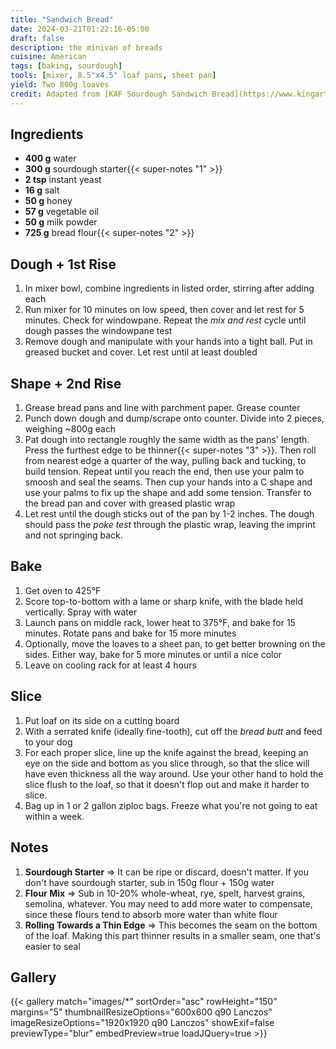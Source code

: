 ```yaml
---
title: "Sandwich Bread"
date: 2024-03-21T01:22:16-05:00
draft: false
description: the minivan of breads
cuisine: American
tags: [baking, sourdough]
tools: [mixer, 8.5"x4.5" loaf pans, sheet pan]
yield: Two 800g loaves
credit: Adapted from [KAF Sourdough Sandwich Bread](https://www.kingarthurbaking.com/recipes/sourdough-sandwich-bread-recipe)
---
```


## Ingredients

* **400 g** water
* **300 g** sourdough starter{{< super-notes "1" >}}
* **2 tsp** instant yeast
* **16 g** salt
* **50 g** honey
* **57 g** vegetable oil
* **50 g** milk powder
* **725 g** bread flour{{< super-notes "2" >}}

## Dough + 1st Rise

1. In mixer bowl, combine ingredients in listed order, stirring after adding each
2. Run mixer for 10 minutes on low speed, then cover and let rest for 5 minutes.  Check for windowpane.  Repeat the _mix and rest_ cycle until dough passes the windowpane test
3. Remove dough and manipulate with your hands into a tight ball.  Put in greased bucket and cover.  Let rest until at least doubled

## Shape + 2nd Rise

1. Grease bread pans and line with parchment paper.  Grease counter
2. Punch down dough and dump/scrape onto counter.  Divide into 2 pieces, weighing ~800g each
3. Pat dough into rectangle roughly the same width as the pans' length.  Press the furthest edge to be thinner{{< super-notes "3" >}}.  Then roll from nearest edge a quarter of the way, pulling back and tucking, to build tension.  Repeat until you reach the end, then use your palm to smoosh and seal the seams.  Then cup your hands into a C shape and use your palms to fix up the shape and add some tension.  Transfer to the bread pan and cover with greased plastic wrap
4. Let rest until the dough sticks out of the pan by 1-2 inches.  The dough should pass the _poke test_ through the plastic wrap, leaving the imprint and not springing back.

## Bake

1. Get oven to 425°F
2. Score top-to-bottom with a lame or sharp knife, with the blade held vertically.  Spray with water
3. Launch pans on middle rack, lower heat to 375°F, and bake for 15 minutes.  Rotate pans and bake for 15 more minutes
4. Optionally, move the loaves to a sheet pan, to get better browning on the sides.  Either way, bake for 5 more minutes or until a nice color
5. Leave on cooling rack for at least 4 hours

## Slice

1. Put loaf on its side on a cutting board
2. With a serrated knife (ideally fine-tooth), cut off the _bread butt_ and feed to your dog
3. For each proper slice, line up the knife against the bread, keeping an eye on the side and bottom as you slice through, so that the slice will have even thickness all the way around.  Use your other hand to hold the slice flush to the loaf, so that it doesn't flop out and make it harder to slice.
4. Bag up in 1 or 2 gallon ziploc bags.  Freeze what you're not going to eat within a week.

## Notes

1. **Sourdough Starter** => It can be ripe or discard, doesn't matter.  If you don't have sourdough starter, sub in 150g flour + 150g water
2. **Flour Mix** => Sub in 10-20% whole-wheat, rye, spelt, harvest grains, semolina, whatever.  You may need to add more water to compensate, since these flours tend to absorb more water than white flour
3. **Rolling Towards a Thin Edge** => This becomes the seam on the bottom of the loaf.  Making this part thinner results in a smaller seam, one that's easier to seal

## Gallery

{{< gallery match="images/*" sortOrder="asc" rowHeight="150" margins="5" thumbnailResizeOptions="600x600 q90 Lanczos" imageResizeOptions="1920x1920 q90 Lanczos" showExif=false previewType="blur" embedPreview=true loadJQuery=true >}}
